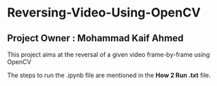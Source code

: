 # **Reversing-Video-Using-OpenCV**
## Project Owner : Mohammad Kaif Ahmed

This project aims at the reversal of a given video frame-by-frame using OpenCV

The steps to run the .ipynb file are mentioned in the **How 2 Run .txt** file.

